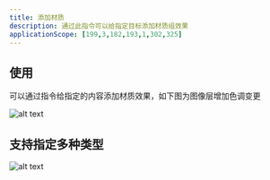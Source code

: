 ```yaml
---
title: 添加材质
description: 通过此指令可以给指定目标添加材质组效果
applicationScope: [199,3,182,193,1,302,325]
---
```


## 使用

可以通过指令给指定的内容添加材质效果，如下图为图像层增加色调变更

![alt text](https://cdn.gcw.wiki/gcw/image/zh_hans/commands/effect/addmaterial/image.png)

## 支持指定多种类型

![alt text](https://cdn.gcw.wiki/gcw/image/zh_hans/commands/effect/addmaterial/image-1.png)
